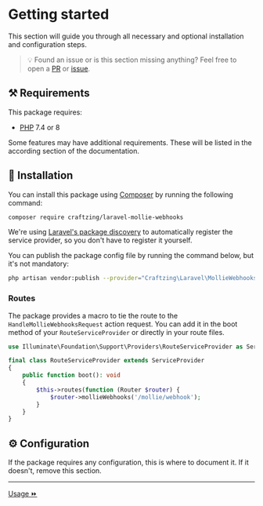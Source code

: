 Getting started
===

This section will guide you through all necessary and optional installation and configuration steps.

> 💡 Found an issue or is this section missing anything? Feel free to open a 
> [PR](https://github.com/craftzing/laravel-mollie-webhooks/compare) or 
> [issue](https://github.com/craftzing/laravel-mollie-webhooks/issues/new).

## ⚒️ Requirements

This package requires:
- [PHP](https://www.php.net/supported-versions.php) 7.4 or 8

Some features may have additional requirements. These will be listed in the according section of the documentation.

## 🧙 Installation

You can install this package using [Composer](https://getcomposer.org) by running the following command:
```bash
composer require craftzing/laravel-mollie-webhooks
```

We're using [Laravel's package discovery](https://laravel.com/docs/8.x/packages#package-discovery) to automatically
register the service provider, so you don't have to register it yourself.

You can publish the package config file by running the command below, but it's not mandatory:
```bash
php artisan vendor:publish --provider="Craftzing\Laravel\MollieWebhooks\ServiceProvider" --tag="config"
```

### Routes
The package provides a macro to tie the route to the `HandleMollieWebhooksRequest` action request. 
You can add it in the boot method of your `RouteServiceProvider` or directly in your route files.
```php
use Illuminate\Foundation\Support\Providers\RouteServiceProvider as ServiceProvider;

final class RouteServiceProvider extends ServiceProvider
{
    public function boot(): void
    {
        $this->routes(function (Router $router) {
            $router->mollieWebhooks('/mollie/webhook');
        }
    }
}
```

## ⚙️ Configuration

If the package requires any configuration, this is where to document it. If it doesn't, remove this section.

---

[Usage ⏩](usage.md)
